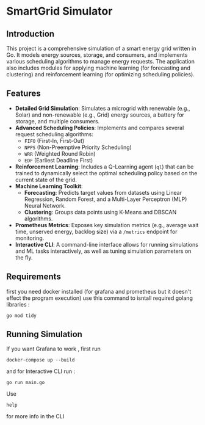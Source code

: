 # SmartGrid Simulator
## Introduction
This project is a comprehensive simulation of a smart energy grid written in Go. It models energy sources, storage, and consumers, and implements various scheduling algorithms to manage energy requests. The application also includes modules for applying machine learning (for forecasting and clustering) and reinforcement learning (for optimizing scheduling policies).

## Features

-   **Detailed Grid Simulation**: Simulates a microgrid with renewable (e.g., Solar) and non-renewable (e.g., Grid) energy sources, a battery for storage, and multiple consumers.
-   **Advanced Scheduling Policies**: Implements and compares several request scheduling algorithms:
    -   `FIFO` (First-In, First-Out)
    -   `NPPS` (Non-Preemptive Priority Scheduling)
    -   `WRR` (Weighted Round Robin)
    -   `EDF` (Earliest Deadline First)
-   **Reinforcement Learning**: Includes a Q-Learning agent (`ql`) that can be trained to dynamically select the optimal scheduling policy based on the current state of the grid.
-   **Machine Learning Toolkit**:
    -   **Forecasting**: Predicts target values from datasets using Linear Regression, Random Forest, and a Multi-Layer Perceptron (MLP) Neural Network.
    -   **Clustering**: Groups data points using K-Means and DBSCAN algorithms.
-   **Prometheus Metrics**: Exposes key simulation metrics (e.g., average wait time, unserved energy, backlog size) via a `/metrics` endpoint for monitoring.
-   **Interactive CLI**: A command-line interface allows for running simulations and ML tasks interactively, as well as tuning simulation parameters on the fly.

## Requirements
first you need docker installed (for grafana and prometheus but it doesn't effect the program execution)
use this command to isntall required golang libraries : 
```
go mod tidy
```
## Running Simulation
If you want Grafana to work , first run 
```
docker-compose up --build

```
and for Interactive CLI run :
```
go run main.go
```
Use 
```
help 
```
for more info in the CLI